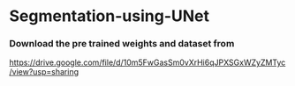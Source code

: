 # Segmentation-using-UNet
### Download the pre trained weights and dataset from 
https://drive.google.com/file/d/10m5FwGasSm0vXrHi6qJPXSGxWZyZMTyc/view?usp=sharing
